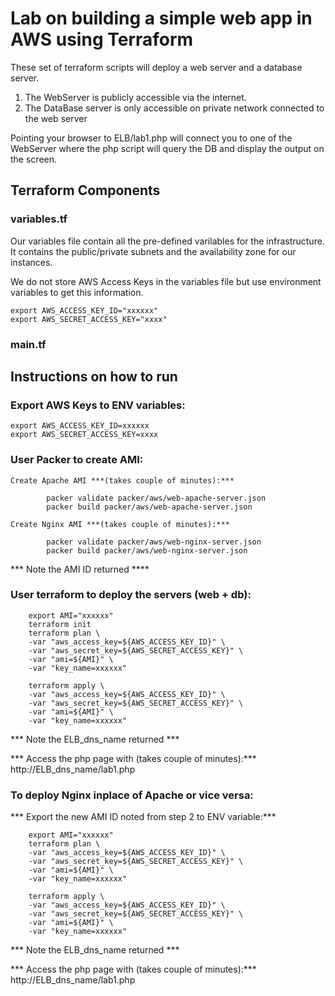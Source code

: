 # Lab on building a simple web app in AWS using Terraform

These set of terraform scripts will deploy a web server and a database server.
1. The WebServer is publicly accessible via the internet.
2. The DataBase server is only accessible on private network connected to the web server

Pointing your browser to ELB/lab1.php will connect you to one of the WebServer where the php script will query the DB and display the output on the screen.

## Terraform Components

### variables.tf

Our variables file contain all the pre-defined varilables for the infrastructure. It contains the public/private subnets and the availability zone for our instances. 

We do not store AWS Access Keys in the variables file but use environment variables to get this information.

```
export AWS_ACCESS_KEY_ID="xxxxxx"
export AWS_SECRET_ACCESS_KEY="xxxx"
```

### main.tf


## Instructions on how to run

### Export AWS Keys to ENV variables:
    export AWS_ACCESS_KEY_ID=xxxxxx
    export AWS_SECRET_ACCESS_KEY=xxxx

### User Packer to create AMI:

    Create Apache AMI ***(takes couple of minutes):***
```
        packer validate packer/aws/web-apache-server.json
        packer build packer/aws/web-apache-server.json
```

    Create Nginx AMI ***(takes couple of minutes):***
```
        packer validate packer/aws/web-nginx-server.json
        packer build packer/aws/web-nginx-server.json 
```
*** Note the AMI ID returned ****

### User terraform to deploy the servers (web + db):
```
    export AMI="xxxxxx"
    terraform init
    terraform plan \
    -var "aws_access_key=${AWS_ACCESS_KEY_ID}" \
    -var "aws_secret_key=${AWS_SECRET_ACCESS_KEY}" \
    -var "ami=${AMI}" \
    -var "key_name=xxxxxx"
```
```
    terraform apply \
    -var "aws_access_key=${AWS_ACCESS_KEY_ID}" \
    -var "aws_secret_key=${AWS_SECRET_ACCESS_KEY}" \
    -var "ami=${AMI}" \
    -var "key_name=xxxxxx"
```
*** Note the ELB_dns_name returned ***

*** Access the php page with (takes couple of minutes):***
        http://ELB_dns_name/lab1.php

### To deploy Nginx inplace of Apache or vice versa:
*** Export the new AMI ID noted from step 2 to ENV variable:***
```
    export AMI="xxxxxx"
    terraform plan \
    -var "aws_access_key=${AWS_ACCESS_KEY_ID}" \
    -var "aws_secret_key=${AWS_SECRET_ACCESS_KEY}" \
    -var "ami=${AMI}" \
    -var "key_name=xxxxxx"

```
```
    terraform apply \
    -var "aws_access_key=${AWS_ACCESS_KEY_ID}" \
    -var "aws_secret_key=${AWS_SECRET_ACCESS_KEY}" \
    -var "ami=${AMI}" \
    -var "key_name=xxxxxx"
```  
*** Note the ELB_dns_name returned ***

*** Access the php page with (takes couple of minutes):***
        http://ELB_dns_name/lab1.php
